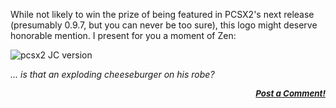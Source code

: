 <div class="single-article">

<div class="item-page clearfix">

<div style="text-align:center;">

</div>

While not likely to win the prize of being featured in PCSX2's next
release (presumably 0.9.7, but you can never be too sure), this logo
might deserve honorable mention. I present for you a moment of Zen:  
  
![pcsx2 JC
version](/images/stories/frontend/devblog/pcsx2_jc_version_small.png)  
  
*... is that an exploding cheeseburger on his robe?*  
  

<div
style="font-style: italic; font-size: 10pt; font-weight: bold; text-align: right;">

[Post a Comment!](http://forums.pcsx2.net/thread-9761.html)

</div>

</div>

</div>
